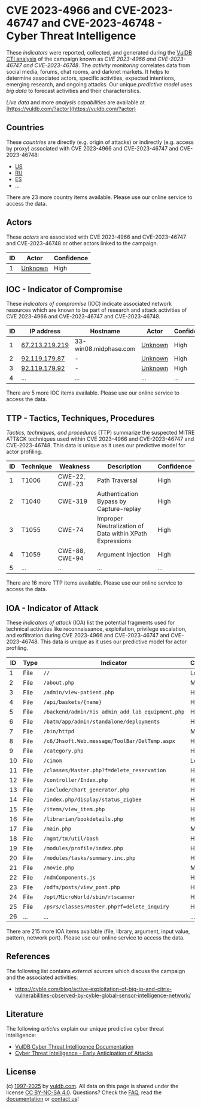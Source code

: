 # CVE 2023-4966 and CVE-2023-46747 and CVE-2023-46748 - Cyber Threat Intelligence

These _indicators_ were reported, collected, and generated during the [VulDB CTI analysis](https://vuldb.com/?kb.cti) of the campaign known as _CVE 2023-4966 and CVE-2023-46747 and CVE-2023-46748_. The _activity monitoring_ correlates data from social media, forums, chat rooms, and darknet markets. It helps to determine associated actors, specific activities, expected intentions, emerging research, and ongoing attacks. Our unique _predictive model_ uses _big data_ to forecast activities and their characteristics.

_Live data_ and more _analysis capabilities_ are available at [https://vuldb.com/?actor](https://vuldb.com/?actor)

## Countries

These _countries_ are directly (e.g. origin of attacks) or indirectly (e.g. access by proxy) associated with CVE 2023-4966 and CVE-2023-46747 and CVE-2023-46748:

* [US](https://vuldb.com/?country.us)
* [RU](https://vuldb.com/?country.ru)
* [ES](https://vuldb.com/?country.es)
* ...

There are 23 more country items available. Please use our online service to access the data.

## Actors

These _actors_ are associated with CVE 2023-4966 and CVE-2023-46747 and CVE-2023-46748 or other actors linked to the campaign.

ID | Actor | Confidence
-- | ----- | ----------
1 | [Unknown](https://vuldb.com/?actor.unknown) | High

## IOC - Indicator of Compromise

These _indicators of compromise_ (IOC) indicate associated network resources which are known to be part of research and attack activities of CVE 2023-4966 and CVE-2023-46747 and CVE-2023-46748.

ID | IP address | Hostname | Actor | Confidence
-- | ---------- | -------- | ----- | ----------
1 | [67.213.219.219](https://vuldb.com/?ip.67.213.219.219) | 33-win08.midphase.com | [Unknown](https://vuldb.com/?actor.unknown) | High
2 | [92.119.179.87](https://vuldb.com/?ip.92.119.179.87) | - | [Unknown](https://vuldb.com/?actor.unknown) | High
3 | [92.119.179.92](https://vuldb.com/?ip.92.119.179.92) | - | [Unknown](https://vuldb.com/?actor.unknown) | High
4 | ... | ... | ... | ...

There are 5 more IOC items available. Please use our online service to access the data.

## TTP - Tactics, Techniques, Procedures

_Tactics, techniques, and procedures_ (TTP) summarize the suspected MITRE ATT&CK techniques used within CVE 2023-4966 and CVE-2023-46747 and CVE-2023-46748. This data is unique as it uses our predictive model for actor profiling.

ID | Technique | Weakness | Description | Confidence
-- | --------- | -------- | ----------- | ----------
1 | T1006 | CWE-22, CWE-23 | Path Traversal | High
2 | T1040 | CWE-319 | Authentication Bypass by Capture-replay | High
3 | T1055 | CWE-74 | Improper Neutralization of Data within XPath Expressions | High
4 | T1059 | CWE-88, CWE-94 | Argument Injection | High
5 | ... | ... | ... | ...

There are 16 more TTP items available. Please use our online service to access the data.

## IOA - Indicator of Attack

These _indicators of attack_ (IOA) list the potential fragments used for technical activities like reconnaissance, exploitation, privilege escalation, and exfiltration during CVE 2023-4966 and CVE-2023-46747 and CVE-2023-46748. This data is unique as it uses our predictive model for actor profiling.

ID | Type | Indicator | Confidence
-- | ---- | --------- | ----------
1 | File | `//` | Low
2 | File | `/about.php` | Medium
3 | File | `/admin/view-patient.php` | High
4 | File | `/api/baskets/{name}` | High
5 | File | `/backend/admin/his_admin_add_lab_equipment.php` | High
6 | File | `/batm/app/admin/standalone/deployments` | High
7 | File | `/bin/httpd` | Medium
8 | File | `/c6/Jhsoft.Web.message/ToolBar/DelTemp.aspx` | High
9 | File | `/category.php` | High
10 | File | `/cimom` | Low
11 | File | `/classes/Master.php?f=delete_reservation` | High
12 | File | `/controller/Index.php` | High
13 | File | `/include/chart_generator.php` | High
14 | File | `/index.php/display/status_zigbee` | High
15 | File | `/items/view_item.php` | High
16 | File | `/librarian/bookdetails.php` | High
17 | File | `/main.php` | Medium
18 | File | `/mgmt/tm/util/bash` | High
19 | File | `/modules/profile/index.php` | High
20 | File | `/modules/tasks/summary.inc.php` | High
21 | File | `/movie.php` | Medium
22 | File | `/ndmComponents.js` | High
23 | File | `/odfs/posts/view_post.php` | High
24 | File | `/opt/MicroWorld/sbin/rtscanner` | High
25 | File | `/psrs/classes/Master.php?f=delete_inquiry` | High
26 | ... | ... | ...

There are 215 more IOA items available (file, library, argument, input value, pattern, network port). Please use our online service to access the data.

## References

The following list contains _external sources_ which discuss the campaign and the associated activities:

* https://cyble.com/blog/active-exploitation-of-big-ip-and-citrix-vulnerabilities-observed-by-cyble-global-sensor-intelligence-network/

## Literature

The following _articles_ explain our unique predictive cyber threat intelligence:

* [VulDB Cyber Threat Intelligence Documentation](https://vuldb.com/?kb.cti)
* [Cyber Threat Intelligence - Early Anticipation of Attacks](https://www.scip.ch/en/?labs.20201022)

## License

(c) [1997-2025](https://vuldb.com/?kb.changelog) by [vuldb.com](https://vuldb.com/?kb.about). All data on this page is shared under the license [CC BY-NC-SA 4.0](https://creativecommons.org/licenses/by-nc-sa/4.0/). Questions? Check the [FAQ](https://vuldb.com/?kb.faq), read the [documentation](https://vuldb.com/?kb) or [contact us](https://vuldb.com/?contact)!
